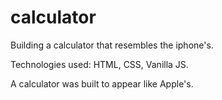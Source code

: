 # calculator
Building a calculator that resembles the iphone's.

Technologies used: HTML, CSS, Vanilla JS.

A calculator was built to appear like Apple's.

